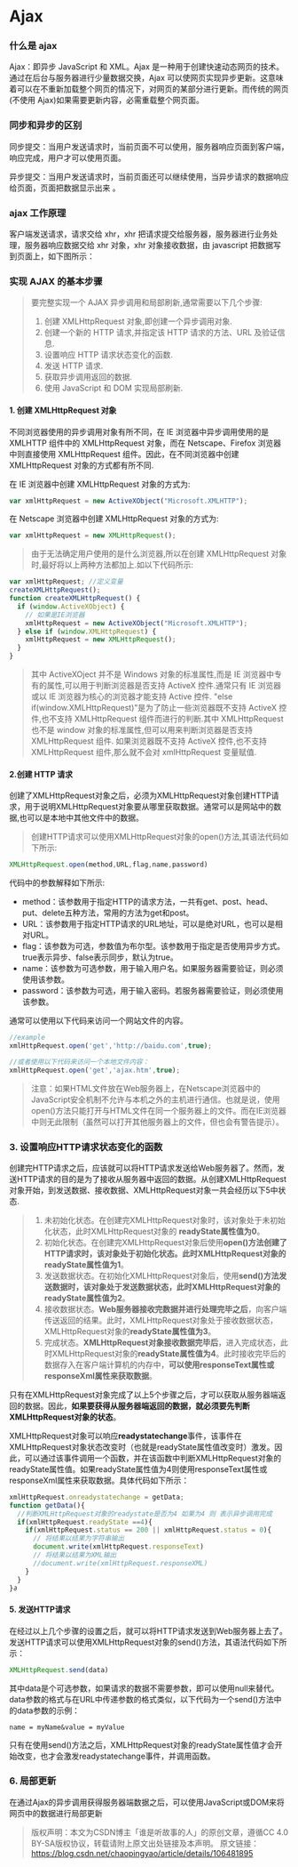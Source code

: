 # Ajax

### 什么是 ajax

Ajax：即异步 JavaScript 和 XML。Ajax 是一种用于创建快速动态网页的技术。通过在后台与服务器进行少量数据交换，Ajax 可以使网页实现异步更新。这意味着可以在不重新加载整个网页的情况下，对网页的某部分进行更新。而传统的网页(不使用 Ajax)如果需要更新内容，必需重载整个网页面。

### 同步和异步的区别

同步提交：当用户发送请求时，当前页面不可以使用，服务器响应页面到客户端，响应完成，用户才可以使用页面。

异步提交：当用户发送请求时，当前页面还可以继续使用，当异步请求的数据响应给页面，页面把数据显示出来 。

### ajax 工作原理

客户端发送请求，请求交给 xhr，xhr 把请求提交给服务器，服务器进行业务处理，服务器响应数据交给 xhr 对象，xhr 对象接收数据，由 javascript 把数据写到页面上，如下图所示：

### 实现 AJAX 的基本步骤

> 要完整实现一个 AJAX 异步调用和局部刷新,通常需要以下几个步骤:
>
> 1. 创建 XMLHttpRequest 对象,即创建一个异步调用对象.
> 2. 创建一个新的 HTTP 请求,并指定该 HTTP 请求的方法、URL 及验证信息.
> 3. 设置响应 HTTP 请求状态变化的函数.
> 4. 发送 HTTP 请求.
> 5. 获取异步调用返回的数据.
> 6. 使用 JavaScript 和 DOM 实现局部刷新.

#### 1. 创建 XMLHttpRequest 对象

不同浏览器使用的异步调用对象有所不同，在 IE 浏览器中异步调用使用的是 XMLHTTP 组件中的 XMLHttpRequest 对象，而在 Netscape、Firefox 浏览器中则直接使用 XMLHttpRequest 组件。因此，在不同浏览器中创建 XMLHttpRequest 对象的方式都有所不同.

在 IE 浏览器中创建 XMLHttpRequest 对象的方式为:

```javascript
var xmlHttpRequest = new ActiveXObject("Microsoft.XMLHTTP");
```

在 Netscape 浏览器中创建 XMLHttpRequest 对象的方式为:

```javascript
var xmlHttpRequest = new XMLHttpRequest();
```

> 由于无法确定用户使用的是什么浏览器,所以在创建 XMLHttpRequest 对象时,最好将以上两种方法都加上.如以下代码所示:

```javascript
var xmlHttpRequest; //定义变量
createXMLHttpRequest();
function createXMLHttpRequest() {
  if (window.ActiveXObject) {
    // 如果是IE浏览器
    xmlHttpRequest = new ActiveXObject("Microsoft.XMLHTTP");
  } else if (window.XMLHttpRequest) {
    xmlHttpRequest = new XMLHttpRequest();
  }
}
```

> 其中 ActiveXOject 并不是 Windows 对象的标准属性,而是 IE 浏览器中专有的属性,可以用于判断浏览器是否支持 ActiveX 控件.通常只有 IE 浏览器或以 IE 浏览器为核心的浏览器才能支持 Active 控件.
> "else if(window.XMLHttpRequest)"是为了防止一些浏览器既不支持 ActiveX 控件,也不支持 XMLHttpRequest 组件而进行的判断.其中 XMLHttpRequest 也不是 window 对象的标准属性,但可以用来判断浏览器是否支持 XMLHttpRequest 组件.
> 如果浏览器既不支持 ActiveX 控件,也不支持 XMLHttpRequest 组件,那么就不会对 xmlHttpRequest 变量赋值.

#### 2.创建 HTTP 请求

创建了XMLHttpRequest对象之后，必须为XMLHttpRequest对象创建HTTP请求，用于说明XMLHttpRequest对象要从哪里获取数据。通常可以是网站中的数据,也可以是本地中其他文件中的数据。

> 创建HTTP请求可以使用XMLHttpRequest对象的open()方法,其语法代码如下所示:

```javascript
XMLHttpRequest.open(method,URL,flag,name,password)   
```
代码中的参数解释如下所示:

* method：该参数用于指定HTTP的请求方法，一共有get、post、head、put、delete五种方法，常用的方法为get和post。
* URL：该参数用于指定HTTP请求的URL地址，可以是绝对URL，也可以是相对URL。
* flag：该参数为可选，参数值为布尔型。该参数用于指定是否使用异步方式。true表示异步、false表示同步，默认为true。
* name：该参数为可选参数，用于输入用户名。如果服务器需要验证，则必须使用该参数。
* password：该参数为可选，用于输入密码。若服务器需要验证，则必须使用该参数。

通常可以使用以下代码来访问一个网站文件的内容。

```javascript
//example
xmlHttpRequest.open('get','http://baidu.com',true);

//或者使用以下代码来访问一个本地文件内容：
xmlHttpRequest.open('get','ajax.htm',true);
```

> 注意：如果HTML文件放在Web服务器上，在Netscape浏览器中的JavaScript安全机制不允许与本机之外的主机进行通信。也就是说，使用open()方法只能打开与HTML文件在同一个服务器上的文件。而在IE浏览器中则无此限制（虽然可以打开其他服务器上的文件，但也会有警告提示）。





### 3. 设置响应HTTP请求状态变化的函数

创建完HTTP请求之后，应该就可以将HTTP请求发送给Web服务器了。然而，发送HTTP请求的目的是为了接收从服务器中返回的数据。从创建XMLHttpRequest对象开始，到发送数据、接收数据、XMLHttpRequest对象一共会经历以下5中状态.



>1. 未初始化状态。在创建完XMLHttpRequest对象时，该对象处于未初始化状态，此时XMLHttpRequest对象的 **readyState属性值为0**。
>2. 初始化状态。在创建完XMLHttpRequest对象后使用**open()**方法创建了HTTP请求时，该对象处于初始化状态。此时XMLHttpRequest对象的**readyState属性值为1**。
>3. 发送数据状态。在初始化XMLHttpRequest对象后，使用**send()**方法发送数据时，该对象处于发送数据状态，此时XMLHttpRequest对象的**readyState属性值为2**。
>4. 接收数据状态。**Web服务器接收完数据并进行处理完毕之后**，向客户端传送返回的结果。此时，XMLHttpRequest对象处于接收数据状态，XMLHttpRequest对象的**readyState属性值为3**。
>5. 完成状态。**XMLHttpRequest对象接收数据完毕后**，进入完成状态，此时XMLHttpRequest对象的**readyState属性值为4**。此时接收完毕后的数据存入在客户端计算机的内存中，**可以使用responseText属性或responseXml属性来获取数据**。



 只有在XMLHttpRequest对象完成了以上5个步骤之后，才可以获取从服务器端返回的数据。因此，**如果要获得从服务器端返回的数据，就必须要先判断XMLHttpRequest对象的状态**。



XMLHttpRequest对象可以响应**readystatechange**事件，该事件在XMLHttpRequest对象状态改变时（也就是readyState属性值改变时）激发。因此，可以通过该事件调用一个函数，并在该函数中判断XMLHttpRequest对象的readyState属性值。如果readyState属性值为4则使用responseText属性或responseXml属性来获取数据。具体代码如下所示：

```javascript
xmlHttpRequest.onreadystatechange = getData;
function getData(){
  //判断XMLHttpRequest对象的readystate是否为4 如果为4 则 表示异步调用完成
  if(xmlHttpRequest.readyState ==4){
    if(xmlHttpRequest.status == 200 || xmlHttpRequest.status = 0){
      // 将结果以结果为字符串输出
      document.write(xmlHttpRequest.responseText)
      // 将结果以结果为XML输出
      //document.write(xmlHttpRequest.responseXML)
    }
  }
}∂
```

#### 5. 发送HTTP请求

在经过以上几个步骤的设置之后，就可以将HTTP请求发送到Web服务器上去了。发送HTTP请求可以使用XMLHttpRequest对象的send()方法，其语法代码如下所示：

```javascript
XMLHttpRequest.send(data)
```

其中data是个可选参数，如果请求的数据不需要参数，即可以使用null来替代。data参数的格式与在URL中传递参数的格式类似，以下代码为一个send()方法中的data参数的示例：

```
name = myName&value = myValue
```



只有在使用send()方法之后，XMLHttpRequest对象的readyState属性值才会开始改变，也才会激发readystatechange事件，并调用函数。

### 6. 局部更新

在通过Ajax的异步调用获得服务器端数据之后，可以使用JavaScript或DOM来将网页中的数据进行局部更新















>版权声明：本文为CSDN博主「谁是听故事的人」的原创文章，遵循CC 4.0 BY-SA版权协议，转载请附上原文出处链接及本声明。
>原文链接：https://blog.csdn.net/chaopingyao/article/details/106481895

























